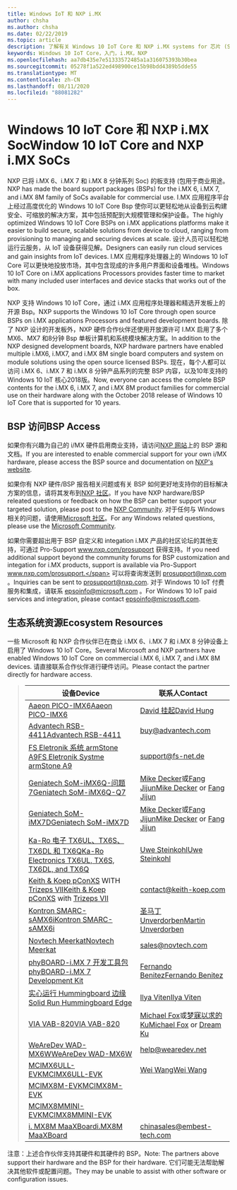 ```yaml
---
title: Windows IoT 和 NXP i.MX
author: chsha
ms.author: chsha
ms.date: 02/22/2019
ms.topic: article
description: 了解有关 Windows 10 IoT Core 和 NXP i.MX systems for 芯片 (Soc) 的信息。 适用于 i.MX 6、i.MX 7 和 i.MX 8 分钟 (Bsp) 的板支持包。
keywords: Windows 10 IoT Core，入门，i.MX，NXP
ms.openlocfilehash: aa7db435e7e51333572485a1a316075393b30bea
ms.sourcegitcommit: 05278f1a522ed498900ce15b98bdd4389b5dde55
ms.translationtype: MT
ms.contentlocale: zh-CN
ms.lasthandoff: 08/11/2020
ms.locfileid: "88081282"
---
```

# <a name="window-10-iot-core-and-nxp-imx-socs"></a><span data-ttu-id="695f0-105">Windows 10 IoT Core 和 NXP i.MX Soc</span><span class="sxs-lookup"><span data-stu-id="695f0-105">Window 10 IoT Core and NXP i.MX SoCs</span></span>


<span data-ttu-id="695f0-106">NXP 已将 i.MX 6、i.MX 7 和 i.MX 8 分钟系列 Soc) 的板支持 (包用于商业用途。</span><span class="sxs-lookup"><span data-stu-id="695f0-106">NXP has made the board support packages (BSPs) for the i.MX 6, i.MX 7, and i.MX 8M family of SoCs available for commercial use.</span></span> <span data-ttu-id="695f0-107">I.MX 应用程序平台上经过高度优化的 Windows 10 IoT Core Bsp 使你可以更轻松地从设备到云构建安全、可缩放的解决方案，其中包括预配到大规模管理和保护设备。</span><span class="sxs-lookup"><span data-stu-id="695f0-107">The highly optimized Windows 10 IoT Core BSPs on i.MX applications platforms make it easier to build secure, scalable solutions from device to cloud, ranging from provisioning to managing and securing devices at scale.</span></span> <span data-ttu-id="695f0-108">设计人员可以轻松地运行云服务，从 IoT 设备获得见解。</span><span class="sxs-lookup"><span data-stu-id="695f0-108">Designers can easily run cloud services and gain insights from IoT devices.</span></span> <span data-ttu-id="695f0-109">I.MX 应用程序处理器上的 Windows 10 IoT Core 可以更快地投放市场，其中包含现成的许多用户界面和设备堆栈。</span><span class="sxs-lookup"><span data-stu-id="695f0-109">Windows 10 IoT Core on i.MX applications Processors provides faster time to market with many included user interfaces and device stacks that works out of the box.</span></span>

<span data-ttu-id="695f0-110">NXP 支持 Windows 10 IoT Core，通过 i.MX 应用程序处理器和精选开发板上的开源 Bsp。</span><span class="sxs-lookup"><span data-stu-id="695f0-110">NXP supports the Windows 10 IoT Core through open source BSPs on i.MX applications Processors and featured development boards.</span></span>  <span data-ttu-id="695f0-111">除了 NXP 设计的开发板外，NXP 硬件合作伙伴还使用开放源许可 I.MX 启用了多个 MX6、MX7 和8分钟 Bsp 单板计算机和系统模块解决方案。</span><span class="sxs-lookup"><span data-stu-id="695f0-111">In addition to the NXP designed development boards, NXP hardware partners have enabled multiple i.MX6, i.MX7, and i.MX 8M single board computers and system on module solutions using the open source licensed BSPs.</span></span> <span data-ttu-id="695f0-112">现在，每个人都可以访问 i.MX 6、i.MX 7 和 i.MX 8 分钟产品系列的完整 BSP 内容，以及10年支持的 Windows 10 IoT 核心2018版。</span><span class="sxs-lookup"><span data-stu-id="695f0-112">Now, everyone can access the complete BSP contents for the i.MX 6, i.MX 7, and i.MX 8M product families for commercial use on their hardware along with the October 2018 release of Windows 10 IoT Core that is supported for 10 years.</span></span>

## <a name="bsp-access"></a><span data-ttu-id="695f0-113">BSP 访问</span><span class="sxs-lookup"><span data-stu-id="695f0-113">BSP Access</span></span>

<span data-ttu-id="695f0-114">如果你有兴趣为自己的 i/MX 硬件启用商业支持，请访问[NXP 网站](https://www.nxp.com/design/software/embedded-software/windows-10-iotIf-core-for-i.mx-applications-processors:IMXWIN10IOT)上的 BSP 源和文档。</span><span class="sxs-lookup"><span data-stu-id="695f0-114">If you are interested to enable commercial support for your own i/MX hardware, please access the BSP source and documentation on [NXP's website](https://www.nxp.com/design/software/embedded-software/windows-10-iotIf-core-for-i.mx-applications-processors:IMXWIN10IOT).</span></span> 

<span data-ttu-id="695f0-115">如果你有 NXP 硬件/BSP 报告相关问题或有关 BSP 如何更好地支持你的目标解决方案的信息，请将其发布到[NXP 社区](https://community.nxp.com/community/imx/content?filterID=contentstatus%5Bpublished%5D%7Ecategory%5Bwindows%5D)。</span><span class="sxs-lookup"><span data-stu-id="695f0-115">If you have NXP hardware/BSP releated questions or feedback on how the BSP can better support your targeted solution, please post to the [NXP Community](https://community.nxp.com/community/imx/content?filterID=contentstatus%5Bpublished%5D%7Ecategory%5Bwindows%5D).</span></span> <span data-ttu-id="695f0-116">对于任何与 Windows 相关的问题，请使用[Microsoft 社区](https://social.msdn.microsoft.com/forums/en-US/home?forum=WindowsIoT)。</span><span class="sxs-lookup"><span data-stu-id="695f0-116">For any Windows related questions, please use the [Microsoft Community](https://social.msdn.microsoft.com/forums/en-US/home?forum=WindowsIoT).</span></span>

<span data-ttu-id="695f0-117">如果你需要超出用于 BSP 自定义和 integation i.MX 产品的社区论坛的其他支持，可通过 Pro-Support www.nxp.com/prosupport 获得支持。</span><span class="sxs-lookup"><span data-stu-id="695f0-117">If you need additional support beyond the community forums for BSP customization and integation for i.MX products, support is available via Pro-Support www.nxp.com/prosupport.</span></span> <span data-ttu-id="695f0-118">可以将查询发送到 [prosupport@nxp.com](mailto:prosupport@nxp.com) 。</span><span class="sxs-lookup"><span data-stu-id="695f0-118">Inquiries can be sent to [prosupport@nxp.com](mailto:prosupport@nxp.com).</span></span> <span data-ttu-id="695f0-119">对于 Windows 10 IoT 付费服务和集成，请联系 [epsoinfo@microsoft.com](mailto:epsoinfo@microsoft.com) 。</span><span class="sxs-lookup"><span data-stu-id="695f0-119">For Windows 10 IoT paid services and integration, please contact [epsoinfo@microsoft.com](mailto:epsoinfo@microsoft.com).</span></span>


## <a name="ecosystem-resources"></a><span data-ttu-id="695f0-120">生态系统资源</span><span class="sxs-lookup"><span data-stu-id="695f0-120">Ecosystem Resources</span></span>

<span data-ttu-id="695f0-121">一些 Microsoft 和 NXP 合作伙伴已在商业 i.MX 6、i.MX 7 和 i.MX 8 分钟设备上启用了 Windows 10 IoT Core。</span><span class="sxs-lookup"><span data-stu-id="695f0-121">Several Microsoft and NXP partners have enabled Windows 10 IoT Core on commercial i.MX 6, i.MX 7, and i.MX 8M devices.</span></span> <span data-ttu-id="695f0-122">请直接联系合作伙伴进行硬件访问。</span><span class="sxs-lookup"><span data-stu-id="695f0-122">Please contact the partner directly for hardware access.</span></span> 


> | <span data-ttu-id="695f0-123">设备</span><span class="sxs-lookup"><span data-stu-id="695f0-123">Device</span></span> | <span data-ttu-id="695f0-124">联系人</span><span class="sxs-lookup"><span data-stu-id="695f0-124">Contact</span></span> |
> |-------|------|
> | [<span data-ttu-id="695f0-125">Aaeon PICO-IMX6</span><span class="sxs-lookup"><span data-stu-id="695f0-125">Aaeon PICO-IMX6</span></span>](https://www.aaeon.com/en/p/pico-itx-boards-pico-imx6/) | [<span data-ttu-id="695f0-126">David 挂起</span><span class="sxs-lookup"><span data-stu-id="695f0-126">David Hung</span></span>](mailto:davidhung@aaeon.com.tw) |
> | [<span data-ttu-id="695f0-127">Advantech RSB-4411</span><span class="sxs-lookup"><span data-stu-id="695f0-127">Advantech RSB-4411</span></span>](http://www.advantech.com/products/single_board_computer/rsb-4411/mod_d3901250-b0a0-4a5f-9762-b26fa0c36858) | [buy@advantech.com](mailto:buy@advantech.com) |
> | [<span data-ttu-id="695f0-128">FS Eletronik 系统 armStone A9</span><span class="sxs-lookup"><span data-stu-id="695f0-128">FS Eletronik Systme armStone A9</span></span>](https://www.fs-net.de/en/products/armstone/armstonea9/) | [support@fs-net.de](mailto:support@fs-net.de) |
> | [<span data-ttu-id="695f0-129">Geniatech SoM-iMX6Q-问题7</span><span class="sxs-lookup"><span data-stu-id="695f0-129">Geniatech SoM-iMX6Q-Q7</span></span>](https://www.geniatech.com/product/som-imx6q-q7/) | <span data-ttu-id="695f0-130">[Mike Decker](mailto:mike.decker@geniatech.com)或[Fang Jijun](mailto:Fjj@geniatech.com)</span><span class="sxs-lookup"><span data-stu-id="695f0-130">[Mike Decker](mailto:mike.decker@geniatech.com) or [Fang Jijun](mailto:Fjj@geniatech.com)</span></span> |
> | [<span data-ttu-id="695f0-131">Geniatech SoM-iMX7D</span><span class="sxs-lookup"><span data-stu-id="695f0-131">Geniatech SoM-iMX7D</span></span>](https://www.geniatech.com/product/som-imx7d/) | <span data-ttu-id="695f0-132">[Mike Decker](mailto:mike.decker@geniatech.com)或[Fang Jijun](mailto:Fjj@geniatech.com)</span><span class="sxs-lookup"><span data-stu-id="695f0-132">[Mike Decker](mailto:mike.decker@geniatech.com) or [Fang Jijun](mailto:Fjj@geniatech.com)</span></span> |
> | [<span data-ttu-id="695f0-133">Ka-Ro 电子 TX6UL、TX6S、TX6DL 和 TX6Q</span><span class="sxs-lookup"><span data-stu-id="695f0-133">Ka-Ro Electronics TX6UL, TX6S, TX6DL, and TX6Q</span></span>](https://www.karo-electronics.de/tx-standard.html?&L=1) | [<span data-ttu-id="695f0-134">Uwe Steinkohl</span><span class="sxs-lookup"><span data-stu-id="695f0-134">Uwe Steinkohl</span></span>](mailto:us@karo-electronics.de) |
> | <span data-ttu-id="695f0-135">[Keith & Koep pConXS](https://keith-koep.com/de/produkte/produkte-baseboards/pconxs-baseboard-vollausstattung-technische-daten/) WITH [Trizeps VII](https://keith-koep.com/de/produkte/produkte-trizeps/trizeps-vii-technische-daten-imx6/)</span><span class="sxs-lookup"><span data-stu-id="695f0-135">[Keith & Koep pConXS](https://keith-koep.com/de/produkte/produkte-baseboards/pconxs-baseboard-vollausstattung-technische-daten/) with [Trizeps VII](https://keith-koep.com/de/produkte/produkte-trizeps/trizeps-vii-technische-daten-imx6/)</span></span> | [contact@keith-koep.com](mailto:contact@keith-koep.com) |
> | [<span data-ttu-id="695f0-136">Kontron SMARC-sAMX6i</span><span class="sxs-lookup"><span data-stu-id="695f0-136">Kontron SMARC-sAMX6i</span></span>](https://www.kontron.com/products/boards-and-standard-form-factors/smarc/smarc-samx6i.html) | [<span data-ttu-id="695f0-137">圣马丁 Unverdorben</span><span class="sxs-lookup"><span data-stu-id="695f0-137">Martin Unverdorben</span></span>](mailto:martin.unverdorben@kontron.com) |
> | [<span data-ttu-id="695f0-138">Novtech Meerkat</span><span class="sxs-lookup"><span data-stu-id="695f0-138">Novtech Meerkat</span></span>](http://novtech.com/products/meerkat96.html) | [sales@novtech.com](mailto:sales@novtech.com) |
> | [<span data-ttu-id="695f0-139">phyBOARD-i.MX 7 开发工具包</span><span class="sxs-lookup"><span data-stu-id="695f0-139">phyBOARD-i.MX 7 Development Kit</span></span>](https://phytec.com/product/phyboard-imx7-development-kit/) | [<span data-ttu-id="695f0-140">Fernando Benitez</span><span class="sxs-lookup"><span data-stu-id="695f0-140">Fernando Benitez</span></span>](mailto:sales@phytec.com) |
> | [<span data-ttu-id="695f0-141">实心运行 Hummingboard 边缘</span><span class="sxs-lookup"><span data-stu-id="695f0-141">Solid Run Hummingboard Edge</span></span>](https://www.solid-run.com/imx6-win-10-iot-core/) | [<span data-ttu-id="695f0-142">Ilya Viten</span><span class="sxs-lookup"><span data-stu-id="695f0-142">Ilya Viten</span></span>](mailto:ilya@solid-run.com) |
> | [<span data-ttu-id="695f0-143">VIA VAB-820</span><span class="sxs-lookup"><span data-stu-id="695f0-143">VIA VAB-820</span></span>](https://www.viaembeddedstore.com/shop/boards/vab-820/) | <span data-ttu-id="695f0-144">[Michael Fox](mailto:MichaelFox@via.com.tw)或[梦寐以求的 Ku](mailto:dreamku@via.com.tw)</span><span class="sxs-lookup"><span data-stu-id="695f0-144">[Michael Fox](mailto:MichaelFox@via.com.tw) or [Dream Ku](mailto:dreamku@via.com.tw)</span></span> |
> | [<span data-ttu-id="695f0-145">WeAreDev WAD-MX6W</span><span class="sxs-lookup"><span data-stu-id="695f0-145">WeAreDev WAD-MX6W</span></span>](http://www.wearedev.net/?mod=wadmx6w) | [help@wearedev.net](mailto:help@wearedev.net) |
> | [<span data-ttu-id="695f0-146">MCIMX6ULL-EVK</span><span class="sxs-lookup"><span data-stu-id="695f0-146">MCIMX6ULL-EVK</span></span>](https://www.nxp.com/products/processors-and-microcontrollers/arm-based-processors-and-mcus/i.mx-applications-processors/i.mx-6-processors/evaluation-kit-for-the-i.mx-6ull-and-6ulz-applications-processor:MCIMX6ULL-EVK) | [<span data-ttu-id="695f0-147">Wei Wang</span><span class="sxs-lookup"><span data-stu-id="695f0-147">Wei Wang</span></span>](mailto:Wei.A.Wang@nxp.com) |
> | [<span data-ttu-id="695f0-148">MCIMX8M-EVK</span><span class="sxs-lookup"><span data-stu-id="695f0-148">MCIMX8M-EVK</span></span>](https://www.nxp.com/support/developer-resources/software-development-tools/i.mx-developer-resources/evaluation-kit-for-the-i.mx-8m-applications-processor:MCIMX8M-EVK) |  |
> | [<span data-ttu-id="695f0-149">MCIMX8MMINI-EVK</span><span class="sxs-lookup"><span data-stu-id="695f0-149">MCIMX8MMINI-EVK</span></span>](http://www.nxp.com/imx8mminievk) | []() |
> | [<span data-ttu-id="695f0-150">i. MX8M MaaXBoard</span><span class="sxs-lookup"><span data-stu-id="695f0-150">i.MX8M MaaXBoard</span></span>](http://www.embest-tech.com/prod_view.aspx?TypeId=117&Id=388&Fid=t3:117:3) | [chinasales@embest-tech.com](mailto:chinasales@embest-tech.com) |

<span data-ttu-id="695f0-151">注意：上述合作伙伴支持其硬件和其硬件的 BSP。</span><span class="sxs-lookup"><span data-stu-id="695f0-151">Note: The partners above support their hardware and the BSP for their hardware.</span></span> <span data-ttu-id="695f0-152">它们可能无法帮助解决其他软件或配置问题。</span><span class="sxs-lookup"><span data-stu-id="695f0-152">They may be unable to assist with other software or configuration issues.</span></span>

